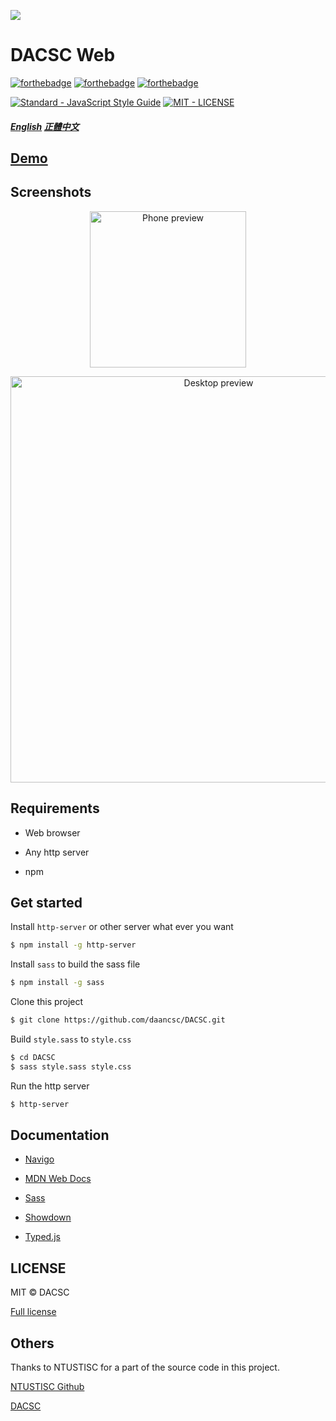 ![](https://i.imgur.com/gLzDG0o.png)

# DACSC Web

[![forthebadge](https://forthebadge.com/images/badges/built-with-love.svg)](https://forthebadge.com)
[![forthebadge](https://forthebadge.com/images/badges/made-with-javascript.svg)](https://forthebadge.com)
[![forthebadge](https://forthebadge.com/images/badges/powered-by-oxygen.svg)](https://forthebadge.com)

[![Standard - JavaScript Style Guide](https://img.shields.io/badge/code_style-standard-brightgreen.svg)](https://standardjs.com/) [![MIT - LICENSE](https://img.shields.io/badge/license-MIT-blue.svg)](https://opensource.org/licenses/MIT)

##### [English](https://github.com/daancsc/DACSC/blob/master/README.md) [正體中文](https://github.com/daancsc/DACSC/blob/master/README_ZH.md)

## [Demo](https://dacsc.club/)

## Screenshots

<p align="center">
  <img src="https://i.imgur.com/J0Pn53V.png" alt="Phone preview" width="250">
</p>

<p align="center">
  <img src="https://i.imgur.com/9KzZB6H.png" alt="Desktop preview" width="650">
</p>

## Requirements

- Web browser

- Any http server

- npm

## Get started

Install `http-server` or other server what ever you want
```bash
$ npm install -g http-server
```

Install `sass` to build the sass file
```bash
$ npm install -g sass
```

Clone this project
```bash
$ git clone https://github.com/daancsc/DACSC.git
```

Build `style.sass` to `style.css`
```bash
$ cd DACSC
$ sass style.sass style.css
```

Run the http server
```bash
$ http-server
```

## Documentation

- [Navigo](https://github.com/krasimir/navigo)

- [MDN Web Docs](https://developer.mozilla.org/)

- [Sass](https://sass-lang.com/)

- [Showdown](https://github.com/showdownjs/showdown)

- [Typed.js](https://github.com/mattboldt/typed.js/)

## LICENSE

MIT © DACSC

[Full license](https://github.com/daancsc/DACSC/blob/master/LICENSE)

## Others

Thanks to NTUSTISC for a part of the source code in this project.

[NTUSTISC Github](https://github.com/NTUSTISC/)

[DACSC](https://dacsc.club)

